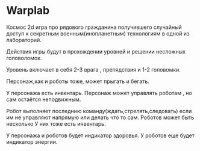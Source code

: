 # Warplab

Космос 2d игра про рядового гражданина получившего случайный доступ к секретным военным(инопланетным) технологиям в одной из лабораторий.

Действия игры будут в прохождении уровней и решении несложных головоломок.

Уровень включает в себя 2-3 врага , препядствия и 1-2 головомки.

Персонаж,как и роботы тоже, может прыгать и бегать.

У персонажа есть инвентарь.
Персонаж может управлять роботам , но сам остаётся неподвижным.

Робот выполняет последнию команду(ждать,стрелять,следовать) если им не управляют напрямую или делать что то сам.
Роботов может быть несколько
У них тоже есть инвентарь.

У персонажа  и роботов будет индикатор здоровья.
У роботов еще будет индикатор энергии.
